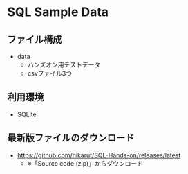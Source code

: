 # SQL Sample Data

## ファイル構成
* data
  * ハンズオン用テストデータ
  * csvファイル3つ

## 利用環境
* SQLite

## 最新版ファイルのダウンロード
* https://github.com/hikarut/SQL-Hands-on/releases/latest
  * ※「Source code (zip)」からダウンロード
